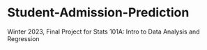# Student-Admission-Prediction

Winter 2023, Final Project for Stats 101A: Intro to Data Analysis and Regression
